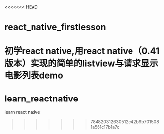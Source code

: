 <<<<<<< HEAD
# react_native_firstlesson
初学react native,用react native（0.41版本）实现的简单的listview与请求显示电影列表demo
=======
# learn_reactnative
learn react native 
>>>>>>> 784820312630512c42b9b7015081a561c17b1a7c
